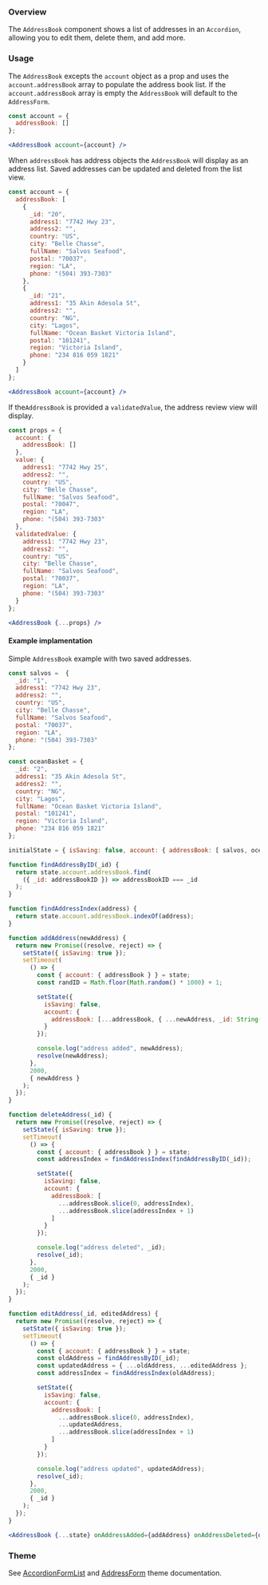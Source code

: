 ### Overview

The `AddressBook` component shows a list of addresses in an `Accordion`, allowing you to edit them, delete them, and add more.

### Usage

The `AddressBook` excepts the `account` object as a prop and uses the `account.addressBook` array to populate the address book list. If the `account.addressBook` array is empty the `AddressBook` will default to the `AddressForm`.

```jsx
const account = {
  addressBook: []
};

<AddressBook account={account} />
```

When `addressBook` has address objects the `AddressBook` will display as an address list. Saved addresses can be updated and deleted from the list view.
```jsx
const account = {
  addressBook: [
    {
      _id: "20",
      address1: "7742 Hwy 23",
      address2: "",
      country: "US",
      city: "Belle Chasse",
      fullName: "Salvos Seafood",
      postal: "70037",
      region: "LA",
      phone: "(504) 393-7303"
    },
    {
      _id: "21",
      address1: "35 Akin Adesola St",
      address2: "",
      country: "NG",
      city: "Lagos",
      fullName: "Ocean Basket Victoria Island",
      postal: "101241",
      region: "Victoria Island",
      phone: "234 816 059 1821"
    }
  ]
};

<AddressBook account={account} />
```

If the`AddressBook` is provided a `validatedValue`, the address review view will display.
```jsx
const props = {
  account: {
    addressBook: []
  },
  value: {
    address1: "7742 Hwy 25",
    address2: "",
    country: "US",
    city: "Belle Chasse",
    fullName: "Salvos Seafood",
    postal: "70047",
    region: "LA",
    phone: "(504) 393-7303"
  },
  validatedValue: {
    address1: "7742 Hwy 23",
    address2: "",
    country: "US",
    city: "Belle Chasse",
    fullName: "Salvos Seafood",
    postal: "70037",
    region: "LA",
    phone: "(504) 393-7303"
  }
};

<AddressBook {...props} />
```

#### Example implamentation
Simple `AddressBook` example with two saved addresses.
```jsx
const salvos =  {
  _id: "1",
  address1: "7742 Hwy 23",
  address2: "",
  country: "US",
  city: "Belle Chasse",
  fullName: "Salvos Seafood",
  postal: "70037",
  region: "LA",
  phone: "(504) 393-7303"
};

const oceanBasket = {
  _id: "2",
  address1: "35 Akin Adesola St",
  address2: "",
  country: "NG",
  city: "Lagos",
  fullName: "Ocean Basket Victoria Island",
  postal: "101241",
  region: "Victoria Island",
  phone: "234 816 059 1821"
};

initialState = { isSaving: false, account: { addressBook: [ salvos, oceanBasket ] } };

function findAddressByID(_id) {
  return state.account.addressBook.find(
    ({ _id: addressBookID }) => addressBookID === _id
  );
}

function findAddressIndex(address) {
  return state.account.addressBook.indexOf(address);
}

function addAddress(newAddress) {
  return new Promise((resolve, reject) => {
    setState({ isSaving: true });
    setTimeout(
      () => {
        const { account: { addressBook } } = state;
        const randID = Math.floor(Math.random() * 1000) + 1;

        setState({
          isSaving: false,
          account: {
            addressBook: [...addressBook, { ...newAddress, _id: String(randID) }]
          }
        });

        console.log("address added", newAddress);
        resolve(newAddress);
      },
      2000,
      { newAddress }
    );
  });
}

function deleteAddress(_id) {
  return new Promise((resolve, reject) => {
    setState({ isSaving: true });
    setTimeout(
      () => {
        const { account: { addressBook } } = state;
        const addressIndex = findAddressIndex(findAddressByID(_id));

        setState({
          isSaving: false,
          account: {
            addressBook: [
              ...addressBook.slice(0, addressIndex),
              ...addressBook.slice(addressIndex + 1)
            ]
          }
        });

        console.log("address deleted", _id);
        resolve(_id);
      },
      2000,
      { _id }
    );
  });
}

function editAddress(_id, editedAddress) {
  return new Promise((resolve, reject) => {
    setState({ isSaving: true });
    setTimeout(
      () => {
        const { account: { addressBook } } = state;
        const oldAddress = findAddressByID(_id);
        const updatedAddress = { ...oldAddress, ...editedAddress };
        const addressIndex = findAddressIndex(oldAddress);

        setState({
          isSaving: false,
          account: {
            addressBook: [
              ...addressBook.slice(0, addressIndex),
              ...updatedAddress,
              ...addressBook.slice(addressIndex + 1)
            ]
          }
        });

        console.log("address updated", updatedAddress);
        resolve(_id);
      },
      2000,
      { _id }
    );
  });
}

<AddressBook {...state} onAddressAdded={addAddress} onAddressDeleted={deleteAddress} onAddressEdited={editAddress} />
```

### Theme

See [AccordionFormList](./#!/AccordionFormList) and [AddressForm](./#!/AddressForm) theme documentation.
